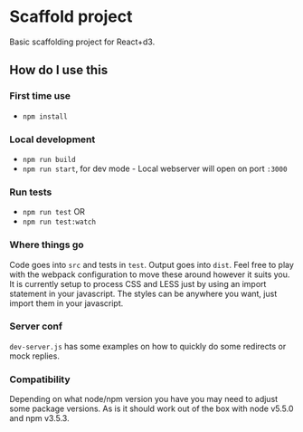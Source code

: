 # Scaffold project
Basic scaffolding project for React+d3.</br>

## How do I use this

### First time use
 - `npm install`

### Local development
 - `npm run build`
 - `npm run start`, for dev mode - Local webserver will open on port `:3000`

### Run tests
  - `npm run test`
  OR
  - `npm run test:watch`

### Where things go

Code goes into `src` and tests in `test`. Output goes into `dist`. Feel free to play with the webpack configuration
to move these around however it suits you. It is currently setup to process CSS and LESS just by using an import statement in your javascript.
The styles can be anywhere you want, just import them in your javascript.

### Server conf

`dev-server.js` has some examples on how to quickly do some redirects or mock replies.

### Compatibility

Depending on what node/npm version you have you may need to adjust some package versions. As is it should work
out of the box with node v5.5.0 and npm v3.5.3.
